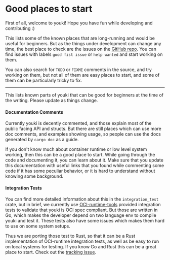 # Good places to start

First of all, welcome to youki! Hope you have fun while developing and contributing :)

This lists some of the known places that are long-running and would be useful for beginners. But as the things under development can change any time, the best place to check are the issues on the [GitHub repo](https://github.com/containers/youki/issues). You can find issues with labels `good fist issue` or `help wanted` and start working on them.

You can also search for `TODO` or `FIXME` comments in the source, and try working on them, but not all of them are easy places to start, and some of them can be particularly tricky to fix.

---

This lists known parts of youki that can be good for beginners at the time of the writing. Please update as things change.

#### Documentation Comments

Currently youki is decently commented, and those explain most of the public facing API and structs. But there are still places which can use more doc comments, and examples showing usage, so people can use the docs generated by `cargo doc` as a guide.

If you don't know much about container runtime or low level system working, then this can be a good place to start. While going through the code and documenting it, you can learn about it. Make sure that you update this documentation with useful links that you found while commenting some code if it has some peculiar behavior, or it is hard to understand without knowing some background.

#### Integration Tests

You can find more detailed information about this in the `integration_test` crate, but in brief, we currently use [OCI-runtime-tools](https://github.com/opencontainers/runtime-tools) provided integration tests to validate that youki is OCI spec compliant. But those are written in Go, which makes the developer depend on two language env to compile youki and test it. These tests also have some issues which makes them hard to use on some system setups.

Thus we are porting those test to Rust, so that it can be a Rust implementation of OCI-runtime integration tests, as well as be easy to run on local systems for testing. If you know Go and Rust this can be a great place to start. Check out the [tracking issue](https://github.com/containers/youki/issues/361).
